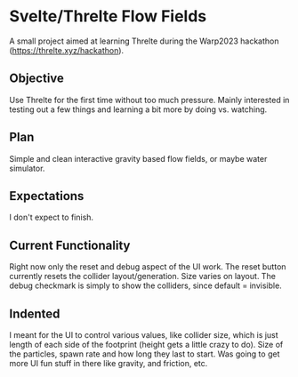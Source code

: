 # Svelte/Threlte Flow Fields

A small project aimed at learning Threlte during the Warp2023 hackathon (<https://threlte.xyz/hackathon>).

## Objective

Use Threlte for the first time without too much pressure. Mainly interested in testing out a few things and learning a bit more by doing vs. watching.

## Plan

Simple and clean interactive gravity based flow fields, or maybe water simulator.

## Expectations

I don't expect to finish.

## Current Functionality

Right now only the reset and debug aspect of the UI work.
The reset button currently resets the collider layout/generation. Size varies on layout.
The debug checkmark is simply to show the colliders, since default = invisible.

## Indented

I meant for the UI to control various values, like collider size, which is just length of each side of the footprint (height gets a little crazy to do). Size of the particles, spawn rate and how long they last to start. Was going to get more UI fun stuff in there like gravity, and friction, etc.
